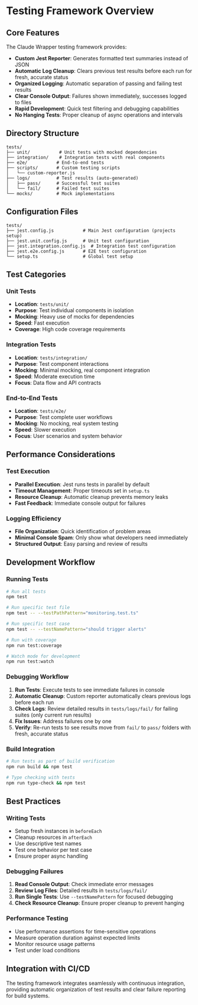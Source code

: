 # Testing Framework Overview

## Core Features

The Claude Wrapper testing framework provides:

- **Custom Jest Reporter**: Generates formatted text summaries instead of JSON
- **Automatic Log Cleanup**: Clears previous test results before each run for fresh, accurate status
- **Organized Logging**: Automatic separation of passing and failing test results
- **Clear Console Output**: Failures shown immediately, successes logged to files
- **Rapid Development**: Quick test filtering and debugging capabilities
- **No Hanging Tests**: Proper cleanup of async operations and intervals

## Directory Structure

```
tests/
├── unit/           # Unit tests with mocked dependencies
├── integration/    # Integration tests with real components
├── e2e/           # End-to-end tests
├── scripts/       # Custom testing scripts
│   └── custom-reporter.js
├── logs/          # Test results (auto-generated)
│   ├── pass/      # Successful test suites
│   └── fail/      # Failed test suites
└── mocks/         # Mock implementations
```

## Configuration Files

```
tests/
├── jest.config.js           # Main Jest configuration (projects setup)
├── jest.unit.config.js      # Unit test configuration
├── jest.integration.config.js  # Integration test configuration
├── jest.e2e.config.js       # E2E test configuration
└── setup.ts                 # Global test setup
```

## Test Categories

### Unit Tests
- **Location**: `tests/unit/`
- **Purpose**: Test individual components in isolation
- **Mocking**: Heavy use of mocks for dependencies
- **Speed**: Fast execution
- **Coverage**: High code coverage requirements

### Integration Tests
- **Location**: `tests/integration/`
- **Purpose**: Test component interactions
- **Mocking**: Minimal mocking, real component integration
- **Speed**: Moderate execution time
- **Focus**: Data flow and API contracts

### End-to-End Tests
- **Location**: `tests/e2e/`
- **Purpose**: Test complete user workflows
- **Mocking**: No mocking, real system testing
- **Speed**: Slower execution
- **Focus**: User scenarios and system behavior

## Performance Considerations

### Test Execution
- **Parallel Execution**: Jest runs tests in parallel by default
- **Timeout Management**: Proper timeouts set in `setup.ts`
- **Resource Cleanup**: Automatic cleanup prevents memory leaks
- **Fast Feedback**: Immediate console output for failures

### Logging Efficiency
- **File Organization**: Quick identification of problem areas
- **Minimal Console Spam**: Only show what developers need immediately
- **Structured Output**: Easy parsing and review of results

## Development Workflow

### Running Tests

```bash
# Run all tests
npm test

# Run specific test file
npm test -- --testPathPattern="monitoring.test.ts"

# Run specific test case
npm test -- --testNamePattern="should trigger alerts"

# Run with coverage
npm run test:coverage

# Watch mode for development
npm run test:watch
```

### Debugging Workflow

1. **Run Tests**: Execute tests to see immediate failures in console
2. **Automatic Cleanup**: Custom reporter automatically clears previous logs before each run
3. **Check Logs**: Review detailed results in `tests/logs/fail/` for failing suites (only current run results)
4. **Fix Issues**: Address failures one by one
5. **Verify**: Re-run tests to see results move from `fail/` to `pass/` folders with fresh, accurate status

### Build Integration

```bash
# Run tests as part of build verification
npm run build && npm test

# Type checking with tests
npm run type-check && npm test
```

## Best Practices

### Writing Tests

- Setup fresh instances in `beforeEach`
- Cleanup resources in `afterEach`
- Use descriptive test names
- Test one behavior per test case
- Ensure proper async handling

### Debugging Failures

1. **Read Console Output**: Check immediate error messages
2. **Review Log Files**: Detailed results in `tests/logs/fail/`
3. **Run Single Tests**: Use `--testNamePattern` for focused debugging
4. **Check Resource Cleanup**: Ensure proper cleanup to prevent hanging

### Performance Testing

- Use performance assertions for time-sensitive operations
- Measure operation duration against expected limits
- Monitor resource usage patterns
- Test under load conditions

## Integration with CI/CD

The testing framework integrates seamlessly with continuous integration, providing automatic organization of test results and clear failure reporting for build systems.